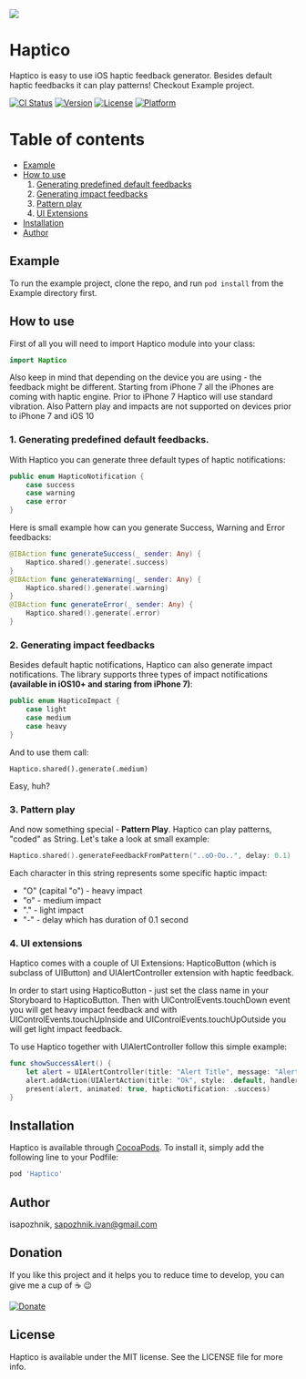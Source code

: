 ![](https://github.com/iSapozhnik/Haptico/raw/master/Assets/Haptico.png)

# Haptico
Haptico is easy to use iOS haptic feedback generator. Besides default haptic feedbacks it can play patterns! Checkout Example project.

[![CI Status](http://img.shields.io/travis/isapozhnik/Haptico.svg?style=flat)](https://travis-ci.org/isapozhnik/Haptico)
[![Version](https://img.shields.io/cocoapods/v/Haptico.svg?style=flat)](http://cocoapods.org/pods/Haptico)
[![License](https://img.shields.io/cocoapods/l/Haptico.svg?style=flat)](http://cocoapods.org/pods/Haptico)
[![Platform](https://img.shields.io/cocoapods/p/Haptico.svg?style=flat)](http://cocoapods.org/pods/Haptico)

# Table of contents
* [Example](#example)
* [How to use](#how-to-use)
	1. [Generating predefined default feedbacks](#predefined-feedbacks)
	2. [Generating impact feedbacks](#impact-feedbacks)
	3. [Pattern play](#pattern-play)
	4. [UI Extensions](#ui-extensions)
* [Installation](#installation)
* [Author](#license)

## Example <a name="example"></a>

To run the example project, clone the repo, and run `pod install` from the Example directory first.

## How to use <a name="how-to-use"></a>
First of all you will need to import Haptico module into your class:

```swift
import Haptico
```
Also keep in mind that depending on the device you are using - the feedback might be different. Starting from iPhone 7 all the iPhones are coming with haptic engine. Prior to iPhone 7 Haptico will use standard vibration. Also Pattern play and impacts are not supported on devices prior to iPhone 7 and iOS 10

### 1. Generating predefined default feedbacks. <a name="predefined-feedbacks"></a>
With Haptico you can generate three default types of haptic notifications:

```swift
public enum HapticoNotification {
    case success
    case warning
    case error
}
```

Here is small example how can you generate Success, Warning and Error feedbacks:

```swift
@IBAction func generateSuccess(_ sender: Any) {
    Haptico.shared().generate(.success)
}
@IBAction func generateWarning(_ sender: Any) {
    Haptico.shared().generate(.warning)
}
@IBAction func generateError(_ sender: Any) {
    Haptico.shared().generate(.error)
}
```

### 2. Generating impact feedbacks <a name="impact-feedbacks"></a>
Besides default haptic notifications, Haptico can also generate impact notifications. The library supports three types of impact notifications **(available in iOS10+ and staring from iPhone 7)**:

```swift
public enum HapticoImpact {
    case light
    case medium
    case heavy
}
```

And to use them call:

```
Haptico.shared().generate(.medium)
```
Easy, huh?

### 3. Pattern play <a name="pattern-play"></a>
And now something special - **Pattern Play**. Haptico can play patterns, "coded" as String. Let's take a look at small example:

```swift 
Haptico.shared().generateFeedbackFromPattern("..oO-Oo..", delay: 0.1)
```
Each character in this string represents some specific haptic impact:

* "O" (capital "o") - heavy impact
* "o" - medium impact
* "." - light impact
* "-" - delay which has duration of 0.1 second

### 4. UI extensions <a name="ui-extensions"></a>
Haptico comes with a couple of UI Extensions: HapticoButton (which is subclass of UIButton) and UIAlertController extension with haptic feedback.

In order to start using HapticoButton - just set the class name in your Storyboard to HapticoButton. Then with UIControlEvents.touchDown event you will get heavy impact feedback and with UIControlEvents.touchUpInside and UIControlEvents.touchUpOutside you will get light impact feedback.

To use Haptico together with UIAlertController follow this simple example:

```swift
func showSuccessAlert() {
    let alert = UIAlertController(title: "Alert Title", message: "Alert Message", preferredStyle: .alert)
    alert.addAction(UIAlertAction(title: "Ok", style: .default, handler: nil))
    present(alert, animated: true, hapticNotification: .success)
}
```

## Installation <a name="installation"></a>

Haptico is available through [CocoaPods](http://cocoapods.org). To install
it, simply add the following line to your Podfile:

```ruby
pod 'Haptico'
```

## Author <a name="author"></a>

isapozhnik, sapozhnik.ivan@gmail.com

## Donation
If you like this project and it helps you to reduce time to develop, you can give me a cup of ☕️ 😉 

[![Donate](https://img.shields.io/badge/Donate-PayPal-green.svg)](http://paypal.me/isapozhnik)

## License <a name="license"></a>

Haptico is available under the MIT license. See the LICENSE file for more info.

